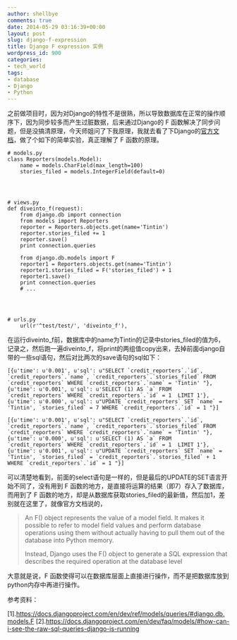 ```yaml
---
author: shellbye
comments: true
date: 2014-05-29 03:16:39+00:00
layout: post
slug: django-f-expression
title: Django F expression 实例
wordpress_id: 900
categories:
- tech_world
tags:
- database
- Django
- Python
---
```


之前做项目时，因为对Django的特性不是很熟，所以导致数据库在正常的操作顺序下，因为同步较多而产生过脏数据，后来通过Django的 F 函数解决了同步问题，但是没搞清原理，今天师姐问了下我原理，我就去看了下Django的[官方文档](https://docs.djangoproject.com/en/dev/ref/models/queries/#django.db.models.F)，做了个如下的简单实验，真正理解了 F 函数的原理。

    
    # models.py
    class Reporters(models.Model):
        name = models.CharField(max_length=100)
        stories_filed = models.IntegerField(default=0)



    
    # views.py
    def diveinto_f(request):
        from django.db import connection
        from models import Reporters
        reporter = Reporters.objects.get(name='Tintin')
        reporter.stories_filed += 1
        reporter.save()
        print connection.queries
    
        from django.db.models import F
        reporter1 = Reporters.objects.get(name='Tintin')
        reporter1.stories_filed = F('stories_filed') + 1
        reporter1.save()
        print connection.queries
        # ...



    
    # urls.py
        url(r'^test/test/', 'diveinto_f'),


在运行diveinto_f前，数据库中的name为Tintin的记录中stories_filed的值为6，记录之，然后跑一遍diveinto_f，将print的两组值copy出来，去掉前面django自带的一些sql语句，然后对比两次的save语句的sql如下：

    
    [{u'time': u'0.001', u'sql': u"SELECT `credit_reporters`.`id`, `credit_reporters`.`name`, `credit_reporters`.`stories_filed` FROM `credit_reporters` WHERE `credit_reporters`.`name` = 'Tintin' "}, {u'time': u'0.001', u'sql': u'SELECT (1) AS `a` FROM `credit_reporters` WHERE `credit_reporters`.`id` = 1  LIMIT 1'}, {u'time': u'0.000', u'sql': u"UPDATE `credit_reporters` SET `name` = 'Tintin', `stories_filed` = 7 WHERE `credit_reporters`.`id` = 1 "}]
    
    [{u'time': u'0.001', u'sql': u"SELECT `credit_reporters`.`id`, `credit_reporters`.`name`, `credit_reporters`.`stories_filed` FROM `credit_reporters` WHERE `credit_reporters`.`name` = 'Tintin' "}, {u'time': u'0.000', u'sql': u'SELECT (1) AS `a` FROM `credit_reporters` WHERE `credit_reporters`.`id` = 1  LIMIT 1'}, {u'time': u'0.001', u'sql': u"UPDATE `credit_reporters` SET `name` = 'Tintin', `stories_filed` = `credit_reporters`.`stories_filed` + 1 WHERE `credit_reporters`.`id` = 1 "}]


可以清楚地看到，前面的select语句是一样的，但是最后的UPDATE的SET语言开始不同了，没有用到 F 函数的地方，是直接将运算的结果（即7）存入了数据库，而用到了 F 函数的地方，却是从数据库获取stories_filed的最新值，然后加1，差别就在这里了，就像官方文档说的，


<blockquote>An F() object represents the value of a model field. It makes it possible to refer to model field values and perform database operations using them without actually having to pull them out of the database into Python memory.

Instead, Django uses the F() object to generate a SQL expression that describes the required operation at the database level</blockquote>


大意就是说，F 函数使得可以在数据库层面上直接进行操作，而不是把数据库放到python内存中再进行操作。

参考资料：

[1].https://docs.djangoproject.com/en/dev/ref/models/queries/#django.db.models.F
[2].https://docs.djangoproject.com/en/dev/faq/models/#how-can-i-see-the-raw-sql-queries-django-is-running
